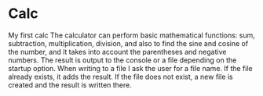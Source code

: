 # Calc
My first calc 
The calculator can perform basic mathematical functions: sum, subtraction,
multiplication, division, and also to find the sine and cosine of the number,
and it takes into account the parentheses and negative numbers. The result is
output to the console or a file depending on the startup option. When writing
to a file I ask the user for a file name. If the file already exists, it adds
the result. If the file does not exist, a new file is created and the result
is written there.
